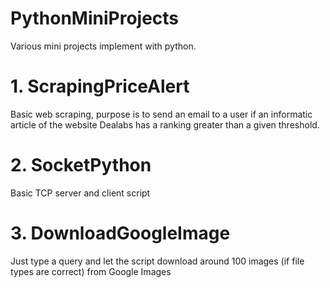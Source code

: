 # PythonMiniProjects

Various mini projects implement with python.

# 1. ScrapingPriceAlert
Basic web scraping, purpose is to send an email to a user if an informatic article of the website Dealabs has a ranking greater than a given threshold.

# 2. SocketPython
Basic TCP server and client script

# 3. DownloadGoogleImage
Just type a query and let the script download around 100 images (if file types are correct) from Google Images
